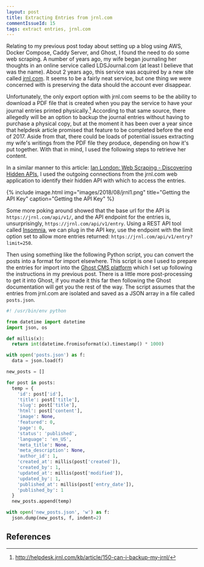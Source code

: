 ```yaml
---
layout: post
title: Extracting Entries from jrnl.com
commentIssueId: 15
tags: extract entries, jrnl.com
---
```


Relating to my previous post today about setting up a blog using AWS, Docker Compose, Caddy Server, and Ghost, I found the need to do some web scraping. A number of years ago, my wife began journaling her thoughts in an online service called LDSJournal.com (at least I believe that was the name). About 2 years ago, this service was acquired by a new site called [jrnl.com](https://jrnl.com). It seems to be a fairly neat service, but one thing we were concerned with is preserving the data should the account ever disappear.

Unfortunately, the only export option with jrnl.com seems to be the ability to download a PDF file that is created when you pay the service to have your journal entries printed physically.[^1] According to that same source, there allegedly will be an option to backup the journal entries without having to purchase a physical copy, but at the moment it has been over a year since that helpdesk article promised that feature to be completed before the end of 2017. Aside from that, there could be loads of potential issues extracting my wife's writings from the PDF file they produce, depending on how it's put together. With that in mind, I used the following steps to retrieve her content.

In a similar manner to this article: [Ian London: Web Scraping - Discovering Hidden APIs](https://ianlondon.github.io/blog/web-scraping-discovering-hidden-apis/), I used the outgoing connections from the jrnl.com web application to identify their hidden API with which to access the entries.

{% include image.html
            img="images/2018/08/jrnl1.png"
            title="Getting the API Key"
            caption="Getting the API Key" %}

Some more poking around showed that the base url for the API is `https://jrnl.com/api/v1/`, and the API endpoint for the entries is, unsurprisingly, `https://jrnl.com/api/v1/entry`. Using a REST API tool called [Insomnia](https://insomnia.rest/), we can plug in the API key, use the endpoint with the limit option set to allow more entries returned: `https://jrnl.com/api/v1/entry?limit=250`.

Then using something like the following Python script, you can convert the posts into a format for import elsewhere. This script is one I used to prepare the entries for import into the [Ghost CMS platform](https://ghost.org) which I set up following the instructions in my previous post. There is a little more post-processing to get it into Ghost, if you made it this far then following the Ghost documentation will get you the rest of the way. The script assumes that the entries from jrnl.com are isolated and saved as a JSON array in a file called `posts.json`.


```python
#! /usr/bin/env python

from datetime import datetime
import json, os

def millis(x):
  return int(datetime.fromisoformat(x).timestamp() * 1000)

with open('posts.json') as f:
  data = json.load(f)

new_posts = []

for post in posts:
  temp = {
    'id': post['id'],
    'title': post['title'],
    'slug': post['title'],
    'html': post['content'],
    'image': None,
    'featured': 0,
    'page': 0,
    'status': 'published',
    'language': 'en_US',
    'meta_title': None,
    'meta_description': None,
    'author_id': 1,
    'created_at': millis(post['created']),
    'created_by': 1,
    'updated_at': millis(post['modified']),
    'updated_by': 1,
    'published_at': millis(post['entry_date']),
    'published_by': 1
  }
  new_posts.append(temp)

with open('new_posts.json', 'w') as f:
  json.dump(new_posts, f, indent=2)

```

## References

[^1]: http://helpdesk.jrnl.com/kb/article/150-can-i-backup-my-jrnl/